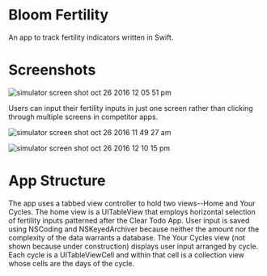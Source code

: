 # Bloom Fertility

An app to track fertility indicators written in Swift.

# Screenshots

![simulator screen shot oct 26 2016 12 05 51 pm](https://cloud.githubusercontent.com/assets/10137025/19734208/ac80e478-9b74-11e6-9830-8de5d2f05d7d.png)

Users can input their fertility inputs in just one screen rather than clicking through multiple screens in competitor apps.

![simulator screen shot oct 26 2016 11 49 27 am](https://cloud.githubusercontent.com/assets/10137025/19733560/5493bf26-9b72-11e6-9435-310b553db527.png)

![simulator screen shot oct 26 2016 12 10 15 pm](https://cloud.githubusercontent.com/assets/10137025/19734328/2c9200a2-9b75-11e6-943c-35c9d1e5d0cd.png)

# App Structure

The app uses a tabbed view controller to hold two views--Home and Your Cycles.  The home view is a UITableView that employs horizontal selection of fertility inputs patterned after the Clear Todo App.  User input is saved using NSCoding and NSKeyedArchiver because neither the amount nor the complexity of the data warrants a database.  The Your Cycles view (not shown because under construction) displays user input arranged by cycle.  Each cycle is a UITableViewCell and within that cell is a collection view whose cells are the days of the cycle.  
